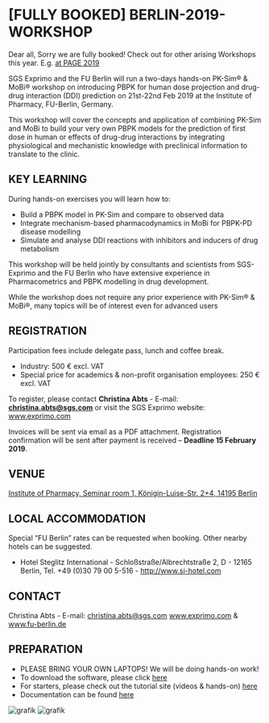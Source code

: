 # [FULLY BOOKED] BERLIN-2019-WORKSHOP
Dear all, Sorry we are fully booked! Check out for other arising Workshops this year. E.g. [at PAGE 2019](https://github.com/Open-Systems-Pharmacology/PAGE-2019-PB-QSP-Workshop)

SGS Exprimo and the FU Berlin will run a two-days hands-on PK-Sim® &amp; MoBi® workshop on introducing PBPK for human dose projection and drug-drug interaction (DDI) prediction on 21st-22nd Feb 2019 at the Institute of Pharmacy, FU-Berlin, Germany.

This workshop will cover the concepts and application of combining PK-Sim and MoBi to build your very own PBPK models for the
prediction of first dose in human or effects of drug-drug interactions by integrating physiological and mechanistic knowledge with
preclinical information to translate to the clinic.

## KEY LEARNING
During hands-on exercises you will learn how to:
* Build a PBPK model in PK-Sim and compare to observed data
* Integrate mechanism-based pharmacodynamics in MoBi for PBPK-PD disease modelling
* Simulate and analyse DDI reactions with inhibitors and inducers of drug metabolism

This workshop will be held jointly by consultants and scientists from SGS-Exprimo and the FU Berlin who have extensive experience in Pharmacometrics and PBPK modelling in drug development.

While the workshop does not require any prior experience with PK-Sim® & MoBi®, many topics will be of interest even for advanced users

## REGISTRATION
Participation fees include delegate pass, lunch and coffee break.
* Industry: 500 € excl. VAT
* Special price for academics & non-profit organisation employees: 250 € excl. VAT

To register, please contact **Christina Abts** - E-mail: **christina.abts@sgs.com** or visit the SGS Exprimo website: www.exprimo.com

Invoices will be sent via email as a PDF attachment. Registration confirmation will be sent after payment is received – **Deadline 15 February 2019**.

## VENUE
[Institute of Pharmacy, Seminar room 1, Königin-Luise-Str. 2+4, 14195 Berlin](https://www.google.com/maps/place/Freie+Universit%C3%A4t+Berlin:Institut+f%C3%BCr+Pharmazie/@52.4587806,13.2886716,14z/data=!4m5!3m4!1s0x47a85a63292b7427:0x5c4dde2e31d30ac2!8m2!3d52.4587818!4d13.306181) 

## LOCAL ACCOMMODATION
Special “FU Berlin” rates can be requested when booking. Other nearby hotels can be suggested.
* Hotel Steglitz International - Schloßstraße/Albrechtstraße 2, D - 12165 Berlin,  Tel. +49 (0)30 79 00 5-516 - http://www.si-hotel.com

## CONTACT
Christina Abts - E-mail: christina.abts@sgs.com
www.exprimo.com & www.fu-berlin.de

## PREPARATION
- PLEASE BRING YOUR OWN LAPTOPS! We will be doing hands-on work!
- To download the software, please click [here]( http://setup.open-systems-pharmacology.org )
- For starters, please check out the tutorial site (videos &amp; hands-on) [here](http://www.open-systems-pharmacology.org/#tutorials)
- Documentation can be found [here](https://docs.open-systems-pharmacology.org/)

![grafik](https://user-images.githubusercontent.com/25061876/49989743-87d8e900-ff7b-11e8-972b-9a2d588f6222.png)
![grafik](https://user-images.githubusercontent.com/25061876/49989793-a7701180-ff7b-11e8-8e10-0a2c3038630d.png)
